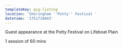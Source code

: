 ```yaml
---
templateKey: gig-listing
location: 'Sheringham ''Potty'' Festival '
datetime: '1751716843'
---
```

Guest appearance at the Potty Festival on Lifeboat Plain 

1﻿ session of 60 mins